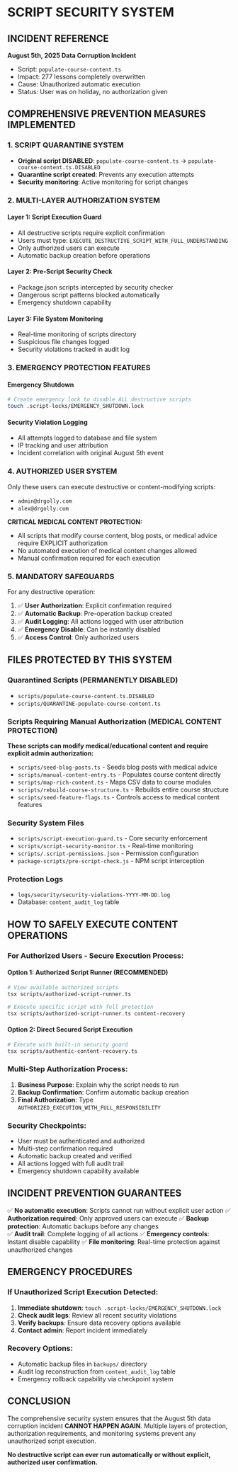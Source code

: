# SCRIPT SECURITY SYSTEM

## INCIDENT REFERENCE
**August 5th, 2025 Data Corruption Incident**
- Script: `populate-course-content.ts`
- Impact: 277 lessons completely overwritten
- Cause: Unauthorized automatic execution
- Status: User was on holiday, no authorization given

## COMPREHENSIVE PREVENTION MEASURES IMPLEMENTED

### 1. SCRIPT QUARANTINE SYSTEM
- **Original script DISABLED**: `populate-course-content.ts` → `populate-course-content.ts.DISABLED`
- **Quarantine script created**: Prevents any execution attempts
- **Security monitoring**: Active monitoring for script changes

### 2. MULTI-LAYER AUTHORIZATION SYSTEM

#### Layer 1: Script Execution Guard
- All destructive scripts require explicit confirmation
- Users must type: `EXECUTE_DESTRUCTIVE_SCRIPT_WITH_FULL_UNDERSTANDING`
- Only authorized users can execute
- Automatic backup creation before operations

#### Layer 2: Pre-Script Security Check
- Package.json scripts intercepted by security checker
- Dangerous script patterns blocked automatically
- Emergency shutdown capability

#### Layer 3: File System Monitoring
- Real-time monitoring of scripts directory
- Suspicious file changes logged
- Security violations tracked in audit log

### 3. EMERGENCY PROTECTION FEATURES

#### Emergency Shutdown
```bash
# Create emergency lock to disable ALL destructive scripts
touch .script-locks/EMERGENCY_SHUTDOWN.lock
```

#### Security Violation Logging
- All attempts logged to database and file system
- IP tracking and user attribution
- Incident correlation with original August 5th event

### 4. AUTHORIZED USER SYSTEM
Only these users can execute destructive or content-modifying scripts:
- `admin@drgolly.com`
- `alex@drgolly.com`

**CRITICAL MEDICAL CONTENT PROTECTION:**
- All scripts that modify course content, blog posts, or medical advice require EXPLICIT authorization
- No automated execution of medical content changes allowed
- Manual confirmation required for each execution

### 5. MANDATORY SAFEGUARDS
For any destructive operation:
1. ✅ **User Authorization**: Explicit confirmation required
2. ✅ **Automatic Backup**: Pre-operation backup created
3. ✅ **Audit Logging**: All actions logged with user attribution
4. ✅ **Emergency Disable**: Can be instantly disabled
5. ✅ **Access Control**: Only authorized users

## FILES PROTECTED BY THIS SYSTEM

### Quarantined Scripts (PERMANENTLY DISABLED)
- `scripts/populate-course-content.ts.DISABLED`
- `scripts/QUARANTINE-populate-course-content.ts`

### Scripts Requiring Manual Authorization (MEDICAL CONTENT PROTECTION)
**These scripts can modify medical/educational content and require explicit admin authorization:**
- `scripts/seed-blog-posts.ts` - Seeds blog posts with medical advice
- `scripts/manual-content-entry.ts` - Populates course content directly  
- `scripts/map-rich-content.ts` - Maps CSV data to course modules
- `scripts/rebuild-course-structure.ts` - Rebuilds entire course structure
- `scripts/seed-feature-flags.ts` - Controls access to medical content features

### Security System Files
- `scripts/script-execution-guard.ts` - Core security enforcement
- `scripts/script-security-monitor.ts` - Real-time monitoring
- `scripts/.script-permissions.json` - Permission configuration
- `package-scripts/pre-script-check.js` - NPM script interception

### Protection Logs
- `logs/security/security-violations-YYYY-MM-DD.log`
- Database: `content_audit_log` table

## HOW TO SAFELY EXECUTE CONTENT OPERATIONS

### For Authorized Users - Secure Execution Process:

#### Option 1: Authorized Script Runner (RECOMMENDED)
```bash
# View available authorized scripts
tsx scripts/authorized-script-runner.ts

# Execute specific script with full protection
tsx scripts/authorized-script-runner.ts content-recovery
```

#### Option 2: Direct Secured Script Execution
```bash
# Execute with built-in security guard
tsx scripts/authentic-content-recovery.ts
```

### Multi-Step Authorization Process:
1. **Business Purpose**: Explain why the script needs to run
2. **Backup Confirmation**: Confirm automatic backup creation
3. **Final Authorization**: Type `AUTHORIZED_EXECUTION_WITH_FULL_RESPONSIBILITY`

### Security Checkpoints:
- User must be authenticated and authorized
- Multi-step confirmation required
- Automatic backup created and verified
- All actions logged with full audit trail
- Emergency shutdown capability available

## INCIDENT PREVENTION GUARANTEES

✅ **No automatic execution**: Scripts cannot run without explicit user action
✅ **Authorization required**: Only approved users can execute
✅ **Backup protection**: Automatic backups before any changes  
✅ **Audit trail**: Complete logging of all actions
✅ **Emergency controls**: Instant disable capability
✅ **File monitoring**: Real-time protection against unauthorized changes

## EMERGENCY PROCEDURES

### If Unauthorized Script Execution Detected:
1. **Immediate shutdown**: `touch .script-locks/EMERGENCY_SHUTDOWN.lock`
2. **Check audit logs**: Review all recent security violations
3. **Verify backups**: Ensure data recovery options available
4. **Contact admin**: Report incident immediately

### Recovery Options:
- Automatic backup files in `backups/` directory
- Audit log reconstruction from `content_audit_log` table
- Emergency rollback capability via checkpoint system

## CONCLUSION

The comprehensive security system ensures that the August 5th data corruption incident **CANNOT HAPPEN AGAIN**. Multiple layers of protection, authorization requirements, and monitoring systems prevent any unauthorized script execution.

**No destructive script can ever run automatically or without explicit, authorized user confirmation.**